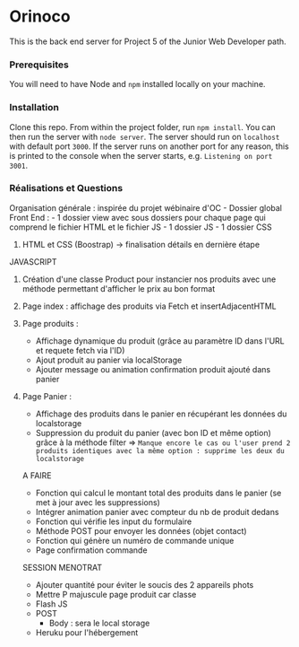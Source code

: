 # Orinoco #

This is the back end server for Project 5 of the Junior Web Developer path.

### Prerequisites ###

You will need to have Node and `npm` installed locally on your machine.

### Installation ###

Clone this repo. From within the project folder, run `npm install`. You 
can then run the server with `node server`. 
The server should run on `localhost` with default port `3000`. If the
server runs on another port for any reason, this is printed to the
console when the server starts, e.g. `Listening on port 3001`.


### Réalisations et Questions ###

Organisation générale : inspirée du projet wébinaire d'OC
    - Dossier global Front End : 
    - 1 dossier view avec sous dossiers pour chaque page qui comprend le fichier HTML et le fichier JS
    - 1 dossier JS
    - 1 dossier CSS

1. HTML et CSS (Boostrap) -> finalisation détails en dernière étape

JAVASCRIPT
1. Création d'une classe Product pour instancier nos produits avec une méthode permettant d'afficher le prix au bon format
2. Page index : affichage des produits via Fetch et insertAdjacentHTML
3. Page produits : 
    - Affichage dynamique du produit (grâce au paramètre ID dans l'URL et requete fetch via l'ID)
    - Ajout produit au panier via localStorage
    - Ajouter message ou animation confirmation produit ajouté dans panier

4. Page Panier : 
    - Affichage des produits dans le panier en récupérant les données du localstorage
    - Suppression du produit du panier (avec bon ID et même option) grâce à la méthode filter => `Manque encore le cas ou l'user prend 2 produits identiques avec la même option : supprime les deux du localstorage`



    A FAIRE 
    - Fonction qui calcul le montant total des produits dans le panier (se met à jour avec les suppressions)
    - Intégrer animation panier avec compteur du nb de produit dedans 
    - Fonction qui vérifie les input du formulaire
    - Méthode POST pour envoyer les données (objet contact)
    - Fonction qui génère un numéro de commande unique
    - Page confirmation commande


    SESSION MENOTRAT
    - Ajouter quantité pour éviter le soucis des 2 appareils phots
    - Mettre P majuscule page produit car classe
    - Flash JS
    - POST 
        - Body : sera le local storage
    - Heruku pour l'hébergement